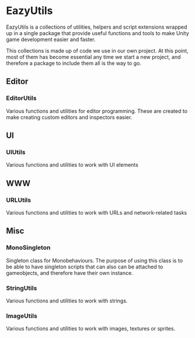 # EazyUtils
EazyUtils is a collections of utilities, helpers and script extensions wrapped up in a single package that provide useful functions and tools to make Unity game development easier and faster.

This collections is made up of code we use in our own project. At this point, most of them has become essential any time we start a new project, and therefore a package to include them all is the way to go.

## Editor
### EditorUtils
Various functions and utilities for editor programming. These are created to make creating custom editors and inspectors easier.

## UI
### UIUtils
Various functions and utilities to work with UI elements

## WWW
### URLUtils
Various functions and utilities to work with URLs and network-related tasks

## Misc
### MonoSingleton
Singleton class for Monobehaviours. The purpose of using this class is to be able to have singleton scripts that can also can be attached to gameobjects, and therefore have their own instance.

### StringUtils
Various functions and utilities to work with strings.

### ImageUtils
Various functions and utilities to work with images, textures or sprites.
